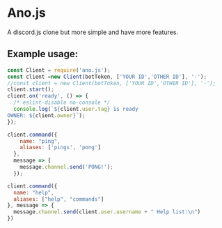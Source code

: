 # Ano.js
A discord.js clone but more simple and have more features.
<div align="center">
</div>

## Example usage:
```js
const Client = require('ano.js');
const client =new Client(botToken, ['YOUR ID','OTHER ID'], '-');
//const client = new Client(botToken, ['YOUR ID','OTHER ID'], '-');
client.start();
client.on('ready', () => {
  /* eslint-disable no-console */
  console.log(`${client.user.tag} is ready
OWNER: ${client.owner}`);
});

client.command({
    name: "ping",
    aliases: ['pings', 'pong']
  },
  message => {
    message.channel.send('PONG!');
  });

client.command({
  name: "help",
  aliases: ["help", "commands"]
}, message => {
  message.channel.send(client.user.username + " Help list:\n")
})
